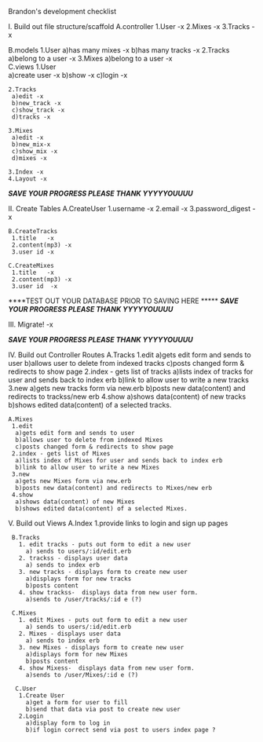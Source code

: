 Brandon's development checklist

I. Build out file structure/scaffold
   A.controller
    1.User -x
    2.Mixes -x
    3.Tracks -x
     
   B.models
    1.User 
      a)has many mixes -x
      b)has many tracks  -x
    2.Tracks 
      a)belong to a user  -x
    3.Mixes
      a)belong to a user    -x  
   C.views
    1.User  
     a)create user -x
     b)show -x
     c)login       -x
    
    2.Tracks 
     a)edit -x
     b)new_track -x
     c)show_track -x
     d)tracks -x

    3.Mixes 
     a)edit -x
     b)new_mix-x
     c)show_mix -x
     d)mixes -x

    3.Index -x
    4.Layout -x

*****SAVE YOUR PROGRESS PLEASE THANK YYYYYOUUUU*****

II. Create Tables
    A.CreateUser 
     1.username -x
     2.email    -x
     3.password_digest -x
     
    B.CreateTracks 
     1.title   -x
     2.content(mp3) -x
     3.user id -x

    C.CreateMixes
     1.title   -x
     2.content(mp3) -x
     3.user id  -x

****TEST OUT YOUR DATABASE PRIOR TO SAVING HERE *****
*****SAVE YOUR PROGRESS PLEASE THANK YYYYYOUUUU*****

III. Migrate! -x

*****SAVE YOUR PROGRESS PLEASE THANK YYYYYOUUUU*****

IV. Build out Controller Routes
    A.Tracks
     1.edit 
      a)gets edit form and sends to user
      b)allows user to delete from indexed tracks
      c)posts changed form & redirects to show page
     2.index - gets list of tracks
      a)lists index of tracks for user and sends back to index erb
      b)link to allow user to write a new tracks
     3.new
      a)gets new tracks form via new.erb
      b)posts new data(content) and redirects to trackss/new erb
     4.show
      a)shows data(content) of new tracks
      b)shows edited data(content) of a selected tracks.

    A.Mixes
     1.edit 
      a)gets edit form and sends to user
      b)allows user to delete from indexed Mixes
      c)posts changed form & redirects to show page
     2.index - gets list of Mixes
      a)lists index of Mixes for user and sends back to index erb
      b)link to allow user to write a new Mixes
     3.new
      a)gets new Mixes form via new.erb
      b)posts new data(content) and redirects to Mixes/new erb
     4.show
      a)shows data(content) of new Mixes
      b)shows edited data(content) of a selected Mixes.

 V. Build out Views
     A.Index
       1.provide links to login and sign up pages
     
     B.Tracks
       1. edit tracks - puts out form to edit a new user  
         a) sends to users/:id/edit.erb  
       2. trackss - displays user data   
         a) sends to index erb          
       3. new tracks - displays form to create new user  
         a)displays form for new tracks  
         b)posts content  
       4. show trackss-  displays data from new user form.  
         a)sends to /user/tracks/:id e (?)

     C.Mixes
       1. edit Mixes - puts out form to edit a new user  
         a) sends to users/:id/edit.erb  
       2. Mixes - displays user data   
         a) sends to index erb          
       3. new Mixes - displays form to create new user  
         a)displays form for new Mixes  
         b)posts content  
       4. show Mixess-  displays data from new user form.  
         a)sends to /user/Mixes/:id e (?)  

      C.User
       1.Create User 
         a)get a form for user to fill  
         b)send that data via post to create new user
       2.Login
         a)display form to log in  
         b)if login correct send via post to users index page ?


